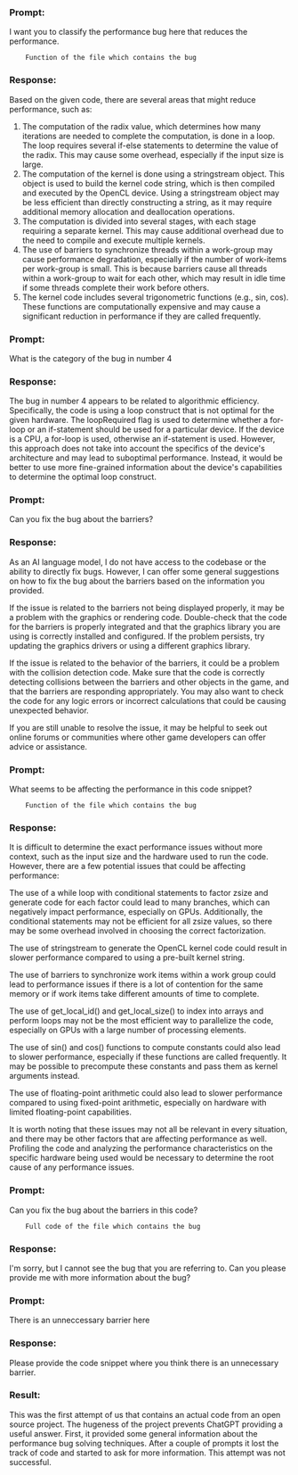### Prompt:

I want you to classify the performance bug here that reduces the performance.

        Function of the file which contains the bug


### Response:

Based on the given code, there are several areas that might reduce performance, such as:

1. The computation of the radix value, which determines how many iterations are needed to complete the computation, is done in a loop. The loop requires several if-else statements to determine the value of the radix. This may cause some overhead, especially if the input size is large.
2. The computation of the kernel is done using a stringstream object. This object is used to build the kernel code string, which is then compiled and executed by the OpenCL device. Using a stringstream object may be less efficient than directly constructing a string, as it may require additional memory allocation and deallocation operations.
3. The computation is divided into several stages, with each stage requiring a separate kernel. This may cause additional overhead due to the need to compile and execute multiple kernels.
4. The use of barriers to synchronize threads within a work-group may cause performance degradation, especially if the number of work-items per work-group is small. This is because barriers cause all threads within a work-group to wait for each other, which may result in idle time if some threads complete their work before others.
5. The kernel code includes several trigonometric functions (e.g., sin, cos). These functions are computationally expensive and may cause a significant reduction in performance if they are called frequently.


### Prompt:

What is the category of the bug in number 4


### Response:

The bug in number 4 appears to be related to algorithmic efficiency. Specifically, the code is using a loop construct that is not optimal for the given hardware. The loopRequired flag is used to determine whether a for-loop or an if-statement should be used for a particular device. If the device is a CPU, a for-loop is used, otherwise an if-statement is used. However, this approach does not take into account the specifics of the device's architecture and may lead to suboptimal performance. Instead, it would be better to use more fine-grained information about the device's capabilities to determine the optimal loop construct.


### Prompt:

Can you fix the bug about the barriers?


### Response:

As an AI language model, I do not have access to the codebase or the ability to directly fix bugs. However, I can offer some general suggestions on how to fix the bug about the barriers based on the information you provided.

If the issue is related to the barriers not being displayed properly, it may be a problem with the graphics or rendering code. Double-check that the code for the barriers is properly integrated and that the graphics library you are using is correctly installed and configured. If the problem persists, try updating the graphics drivers or using a different graphics library.

If the issue is related to the behavior of the barriers, it could be a problem with the collision detection code. Make sure that the code is correctly detecting collisions between the barriers and other objects in the game, and that the barriers are responding appropriately. You may also want to check the code for any logic errors or incorrect calculations that could be causing unexpected behavior.

If you are still unable to resolve the issue, it may be helpful to seek out online forums or communities where other game developers can offer advice or assistance.

### Prompt:

What seems to be affecting the performance in this code snippet?

        Function of the file which contains the bug


### Response:

It is difficult to determine the exact performance issues without more context, such as the input size and the hardware used to run the code. However, there are a few potential issues that could be affecting performance:

The use of a while loop with conditional statements to factor zsize and generate code for each factor could lead to many branches, which can negatively impact performance, especially on GPUs. Additionally, the conditional statements may not be efficient for all zsize values, so there may be some overhead involved in choosing the correct factorization.

The use of stringstream to generate the OpenCL kernel code could result in slower performance compared to using a pre-built kernel string.

The use of barriers to synchronize work items within a work group could lead to performance issues if there is a lot of contention for the same memory or if work items take different amounts of time to complete.

The use of get_local_id() and get_local_size() to index into arrays and perform loops may not be the most efficient way to parallelize the code, especially on GPUs with a large number of processing elements.

The use of sin() and cos() functions to compute constants could also lead to slower performance, especially if these functions are called frequently. It may be possible to precompute these constants and pass them as kernel arguments instead.

The use of floating-point arithmetic could also lead to slower performance compared to using fixed-point arithmetic, especially on hardware with limited floating-point capabilities.

It is worth noting that these issues may not all be relevant in every situation, and there may be other factors that are affecting performance as well. Profiling the code and analyzing the performance characteristics on the specific hardware being used would be necessary to determine the root cause of any performance issues.

### Prompt:

Can you fix the bug about the barriers in this code?


        Full code of the file which contains the bug

### Response:

I'm sorry, but I cannot see the bug that you are referring to. Can you please provide me with more information about the bug?

### Prompt:

There is an unneccessary barrier here

### Response:

Please provide the code snippet where you think there is an unnecessary barrier.


### Result:

This was the first attempt of us that contains an actual code from an open source project. The hugeness of the project prevents ChatGPT providing a useful answer. First, it provided some general information about the performance bug solving techniques. After a couple of prompts it lost the track of code and started to ask for more information. This attempt was not successful.
